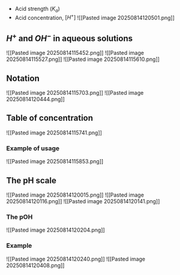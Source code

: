 * Acid strength ($K_a$)
* Acid concentration, $[H^+]$
![[Pasted image 20250814120501.png]]
## $H^+$ and $OH^-$ in aqueous solutions 
![[Pasted image 20250814115452.png]]
![[Pasted image 20250814115527.png]]
![[Pasted image 20250814115610.png]]

## Notation
![[Pasted image 20250814115703.png]]
![[Pasted image 20250814120444.png]]
## Table of concentration
![[Pasted image 20250814115741.png]]

### Example of usage
![[Pasted image 20250814115853.png]]

## The pH scale
![[Pasted image 20250814120015.png]]
![[Pasted image 20250814120116.png]]
![[Pasted image 20250814120141.png]]

### The pOH
![[Pasted image 20250814120204.png]]

### Example
![[Pasted image 20250814120240.png]]
![[Pasted image 20250814120408.png]]

